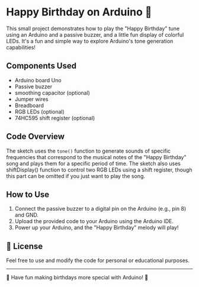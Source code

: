 #  Happy Birthday on Arduino 🎂

This small project demonstrates how to play the "Happy Birthday" tune using an Arduino and a passive buzzer, and a little fun display of colorful LEDs. It's a fun and simple way to explore Arduino's tone generation capabilities!

##  Components Used
- Arduino board Uno
- Passive buzzer
- smoothing capacitor (optional)
- Jumper wires
- Breadboard
- RGB LEDs (optional)
- 74HC595 shift register (optional)

##  Code Overview
The sketch uses the `tone()` function to generate sounds of specific frequencies that correspond to the musical notes of the "Happy Birthday" song and plays them for a specific period of time.
The sketch also uses shiftDisplay() function to control two RGB LEDs using a shift register, though this part can be omitted if you just want to play the song.


##  How to Use
1. Connect the passive buzzer to a digital pin on the Arduino (e.g., pin 8) and GND.
2. Upload the provided code to your Arduino using the Arduino IDE.
3. Power up your Arduino, and the "Happy Birthday" melody will play!

## 📜 License
Feel free to use and modify the code for personal or educational purposes.

---
🎉 Have fun making birthdays more special with Arduino! 🎂


